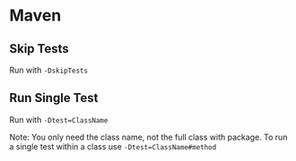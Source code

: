 # Maven

## Skip Tests

Run with ```-DskipTests```

## Run Single Test

Run with ```-Dtest=ClassName```

Note: You only need the class name, not the full class with package. To run a single test within a class use ```-Dtest=ClassName#method```